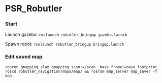 # PSR_Robutler


### Start

Launch gazebo:
`roslaunch robutler_bringup gazebo.launch`

Spawn robot:
`roslaunch robutler_bringup bringup.launch`




### Edit saved map
`rosrun gmapping slam_gmapping scan:=/scan _base_frame:=base_footprint`
`roscd robutler_navigation/maps/map/ && rosrun map_server map_saver -f map`
